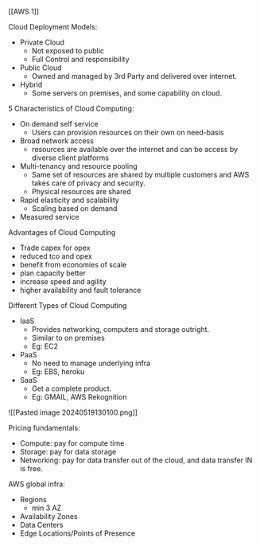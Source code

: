 [[AWS 1]]

Cloud Deployment Models:
* Private Cloud
	* Not exposed to public
	* Full Control and responsibility
* Public Cloud
	* Owned and managed by 3rd Party and delivered over internet.
* Hybrid
	* Some servers on premises, and some capability on cloud.


5 Characteristics of Cloud Computing:
* On demand self service
	* Users can provision resources on their own on need-basis
* Broad network access
	* resources are available over the internet and can be access by diverse client platforms
* Multi-tenancy and resource pooling
	* Same set of resources are shared by multiple customers and AWS takes care of privacy and security.
	* Physical resources are shared
* Rapid elasticity and scalability
	* Scaling based on demand
* Measured service

Advantages of Cloud Computing
* Trade capex for opex
* reduced tco and opex
* benefit from economies of scale
* plan capacity better
* increase speed and agility
* higher availability and fault tolerance


Different Types of Cloud Computing
* IaaS
	* Provides networking, computers and storage outright.
	* Similar to on premises
	* Eg: EC2
* PaaS
	* No need to manage underlying infra
	* Eg: EBS, heroku
* SaaS
	* Get a complete product.
	* Eg: GMAIL, AWS Rekognition


![[Pasted image 20240519130100.png]]


Pricing fundamentals:
* Compute: pay for compute time
* Storage: pay for data storage
* Networking: pay for data transfer out of the cloud, and data transfer IN is free.

AWS global infra:
* Regions
	* min 3 AZ
* Availability Zones
* Data Centers
* Edge Locations/Points of Presence

 